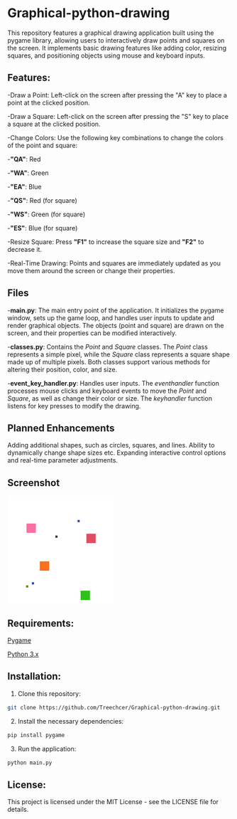 # Graphical-python-drawing
This repository features a graphical drawing application built using the pygame library, allowing users to interactively draw points and squares on the screen. It implements basic drawing features like adding color, resizing squares, and positioning objects using mouse and keyboard inputs.

## Features:
-Draw a Point: Left-click on the screen after pressing the "A" key to place a point at the clicked position.

-Draw a Square: Left-click on the screen after pressing the "S" key to place a square at the clicked position.

-Change Colors: Use the following key combinations to change the colors of the point and square:

-**"QA"**: Red

-**"WA"**: Green

-**"EA"**: Blue

-**"QS"**: Red (for square)

-**"WS"**: Green (for square)

-**"ES"**: Blue (for square)

-Resize Square: Press **"F1"** to increase the square size and **"F2"** to decrease it.

-Real-Time Drawing: Points and squares are immediately updated as you move them around the screen or change their properties.

## Files
-**main.py**: The main entry point of the application. It initializes the pygame window, sets up the game loop, and handles user inputs to update and render graphical objects. The objects (point and square) are drawn on the screen, and their properties can be modified interactively.

-**classes.py**: Contains the *Point* and *Square* classes. The *Point* class represents a simple pixel, while the *Square* class represents a square shape made up of multiple pixels. Both classes support various methods for altering their position, color, and size.

-**event_key_handler.py**: Handles user inputs. The *eventhandler* function processes mouse clicks and keyboard events to move the *Point* and *Square*, as well as change their color or size. The *keyhandler* function listens for key presses to modify the drawing.

## Planned Enhancements
Adding additional shapes, such as circles, squares, and lines.
Ability to dynamically change shape sizes etc.
Expanding interactive control options and real-time parameter adjustments.

## Screenshot
![Screenshot](screenshot_folder/screenshot1)

## Requirements:
[Pygame](https://www.pygame.org/wiki/GettingStarted)

[Python 3.x](https://www.python.org/downloads/)

## Installation:
1. Clone this repository:
```bash
git clone https://github.com/Treechcer/Graphical-python-drawing.git
```

2. Install the necessary dependencies:
 ```bash
pip install pygame
 ```

3. Run the application:
 ```bash
python main.py
 ```

## License:
This project is licensed under the MIT License - see the LICENSE file for details.
